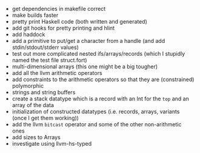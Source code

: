 - get dependencies in makefile correct
- make builds faster
- pretty print Haskell code (both written and generated)
- add git hooks for pretty printing and hlint
- add haddock
- add a primitive to put/get a character from a handle (and add stdin/stdout/stderr values)
- test out more complicated nested ifs/arrays/records (which I stupidly named the test file struct.fort)
- multi-dimensional arrays (this one might be a big tougher)
- add all the llvm arithmetic operators
- add constraints to the arithmetic operators so that they are (constrained) polymorphic
- strings and string buffers
- create a stack datatype which is a record with an Int for the `top` and an array of the data
- initialization of constructed datatypes (i.e. records, arrays, variants (once I get them working))
- add the llvm `bitcast` operator and some of the other non-arithmetic ones
- add sizes to Arrays
- investigate using llvm-hs-typed
